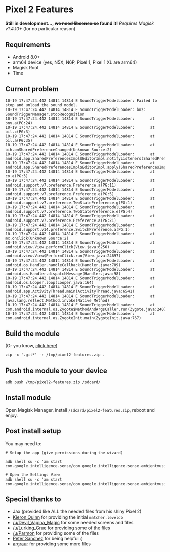 # Pixel 2 Features

**Still in development..., ~~we need libsense.so~~ found it!**
*Requires Magisk v1.4.10+* (for no particular reason)

## Requirements
- Android 8.0+
- arm64 device (yes, N5X, N6P, Pixel 1, Pixel 1 XL are arm64)
- Magisk Root
- Time

## Current problem

```
10-19 17:47:24.442 14814 14814 E SoundTriggerModelLoader: Failed to stop and unload the sound model.
10-19 17:47:24.442 14814 14814 E SoundTriggerModelLoader: bnz: SoundTriggerManager.stopRecognition
10-19 17:47:24.442 14814 14814 E SoundTriggerModelLoader:       at bny.a(PG:24)
10-19 17:47:24.442 14814 14814 E SoundTriggerModelLoader:       at bil.c(PG:3)
10-19 17:47:24.442 14814 14814 E SoundTriggerModelLoader:       at bil.a(PG:35)
10-19 17:47:24.442 14814 14814 E SoundTriggerModelLoader:       at bih.onSharedPreferenceChanged(Unknown Source:2)
10-19 17:47:24.442 14814 14814 E SoundTriggerModelLoader:       at android.app.SharedPreferencesImpl$EditorImpl.notifyListeners(SharedPreferencesImpl.java:560)
10-19 17:47:24.442 14814 14814 E SoundTriggerModelLoader:       at android.app.SharedPreferencesImpl$EditorImpl.apply(SharedPreferencesImpl.java:443)
10-19 17:47:24.442 14814 14814 E SoundTriggerModelLoader:       at co.a(PG:3)
10-19 17:47:24.442 14814 14814 E SoundTriggerModelLoader:       at android.support.v7.preference.Preference.a(PG:11)
10-19 17:47:24.442 14814 14814 E SoundTriggerModelLoader:       at android.support.v7.preference.Preference.e(PG:5)
10-19 17:47:24.442 14814 14814 E SoundTriggerModelLoader:       at android.support.v7.preference.TwoStatePreference.g(PG:1)
10-19 17:47:24.442 14814 14814 E SoundTriggerModelLoader:       at android.support.v7.preference.TwoStatePreference.e(PG:4)
10-19 17:47:24.442 14814 14814 E SoundTriggerModelLoader:       at android.support.v7.preference.Preference.a(PG:21)
10-19 17:47:24.442 14814 14814 E SoundTriggerModelLoader:       at android.support.v14.preference.SwitchPreference.a(PG:1)
10-19 17:47:24.442 14814 14814 E SoundTriggerModelLoader:       at mx.onClick(Unknown Source:2)
10-19 17:47:24.442 14814 14814 E SoundTriggerModelLoader:       at android.view.View.performClick(View.java:6256)
10-19 17:47:24.442 14814 14814 E SoundTriggerModelLoader:       at android.view.View$PerformClick.run(View.java:24697)
10-19 17:47:24.442 14814 14814 E SoundTriggerModelLoader:       at android.os.Handler.handleCallback(Handler.java:789)
10-19 17:47:24.442 14814 14814 E SoundTriggerModelLoader:       at android.os.Handler.dispatchMessage(Handler.java:98)
10-19 17:47:24.442 14814 14814 E SoundTriggerModelLoader:       at android.os.Looper.loop(Looper.java:164)
10-19 17:47:24.442 14814 14814 E SoundTriggerModelLoader:       at android.app.ActivityThread.main(ActivityThread.java:6541)
10-19 17:47:24.442 14814 14814 E SoundTriggerModelLoader:       at java.lang.reflect.Method.invoke(Native Method)
10-19 17:47:24.442 14814 14814 E SoundTriggerModelLoader:       at com.android.internal.os.Zygote$MethodAndArgsCaller.run(Zygote.java:240)
10-19 17:47:24.442 14814 14814 E SoundTriggerModelLoader:       at com.android.internal.os.ZygoteInit.main(ZygoteInit.java:767)
```

## Build the module

(Or you know, [click here](https://ded1.denv.it/pixel2-features.zip))

```
zip -x '.git*' -r /tmp/pixel2-features.zip .
```

## Push the module to your device
```
adb push /tmp/pixel2-features.zip /sdcard/
```

## Install module

Open Magisk Manager, install `/sdcard/pixel2-features.zip`, reboot and enjoy.

## Post install setup

You may need to:  
```
# Setup the app (give permissions during the wizard)

adb shell su -c 'am start com.google.intelligence.sense/com.google.intelligence.sense.ambientmusic.AmbientMusicSetupWizardActivity'

# Open the Settings View
adb shell su -c 'am start com.google.intelligence.sense/com.google.intelligence.sense.ambientmusic.AmbientMusicSettingsActivity'
```


## Special thanks to
- Jax (provided like ALL the needed files from his shiny Pixel 2)
- [Kieron Quinn](https://twitter.com/Quinny898) for providing the initial `matcher.leveldb`
- [/u/Devil_Vagina_Magic](https://www.reddit.com/user/Devil_Vagina_Magic) for some needed screens and files
- [/u/Lurking_Grue](https://www.reddit.com/user/Lurking_Grue) for providing some of the files
- [/u/Parmon](https://www.reddit.com/user/Parmon) for providing some of the files
- [Peter Sanchez](https://twitter.com/PeterSanchez) for being helpful :)
- [argraur](https://github.com/argraur) for providing some more files
